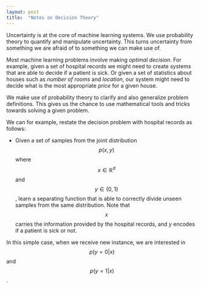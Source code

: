 ```yaml
---
layout: post
title:  "Notes on Decision Theory"
---
```


Uncertainty is at the core of machine learning systems. We use probability theory to quantify and manipulate uncertainty. This turns uncertainty from something we are afraid of to something we can make use of.

Most machine learning problems involve making *optimal decision*. For example, given a set of hospital records we might need to create systems that are able to decide if a patient is sick. Or given a set of statistics about houses such as *number of rooms* and *location*, our system might need to decide what is the most appropriate *price* for a given house.

We make use of probability theory to clarify and also generalize problem definitions. This gives us the chance to use mathematical tools and tricks towards solving a given problem.

We can for example, restate the decision problem with hospital records as follows:
- Given a set of samples from the joint distribution $$ p(x,y) $$ where $$ x \in \mathbb{R}^d $$ and $$ y \in \{0,1\} $$, learn a separating function that is able to correctly divide unseen samples from the same distribution. Note that $$ x $$ carries the information provided by the hospital records, and $y$ encodes if a patient is sick or not.

In this simple case, when we receive new instance, we are interested in $$p(y=0|x)$$ and $$p(y=1|x)$$.
